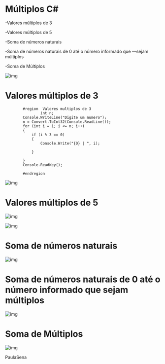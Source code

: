 # Múltiplos C#

-Valores múltiplos de 3

-Valores múltiplos de 5

-Soma de números naturais

-Soma de números naturais de 0 até o número informado que —sejam múltiplos

-Soma de Múltiplos

![img](https://github.com/PaulaSena/Multipos/blob/master/img/Img1.png?raw=true)

# Valores múltiplos de 3

```
        #region  Valores multiplos de 3
				int n;
        Console.WriteLine("Digite um numero");
        n = Convert.ToInt32(Console.ReadLine());
        for (int i = 1; i <= n; i++)
        {
            if (i % 3 == 0)
            {
                Console.Write("{0} | ", i);

            }

        }
        Console.ReadKey();

        #endregion
```

![img](https://github.com/PaulaSena/Multipos/blob/master/img/Img2.png?raw=true)

# Valores múltiplos de 5

![img](https://github.com/PaulaSena/Multipos/blob/master/img/Img3.png?raw=true)

![img](https://github.com/PaulaSena/Multipos/blob/master/img/Img4.png?raw=true)

# Soma de números naturais

![img](https://github.com/PaulaSena/Multipos/blob/master/img/Img5.png?raw=true)

# Soma de números naturais de 0 até o número informado que sejam múltiplos

![img](https://github.com/PaulaSena/Multipos/blob/master/img/Img6.png?raw=true)

# Soma de Múltiplos

![img](https://github.com/PaulaSena/Multipos/blob/master/img/Img7.png?raw=true)

PaulaSena
